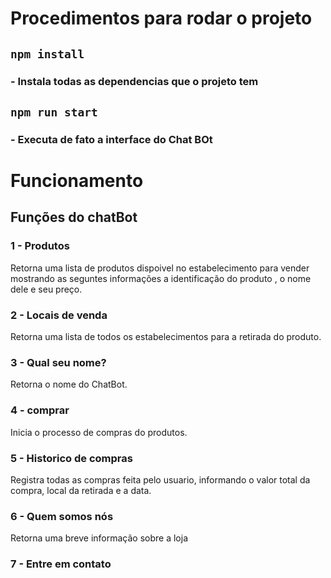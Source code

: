 # Procedimentos para rodar o projeto

## `npm install`
### - Instala todas as dependencias que o projeto tem

## `npm run start`
### - Executa de fato a interface do Chat BOt


# Funcionamento

## Funções do chatBot

### 1 - Produtos
  Retorna uma lista de produtos dispoivel no estabelecimento para vender mostrando as seguntes informações a identificação do produto , o nome dele e seu preço.
### 2 - Locais de venda
Retorna uma lista de todos os estabelecimentos para a retirada do produto.
### 3 - Qual seu nome?
Retorna o nome do ChatBot.
### 4 - comprar 
Inicia o processo de compras do produtos.
### 5 - Historico de compras
Registra todas as compras feita pelo usuario, informando o valor total da compra, local da retirada e a data. 
### 6 - Quem somos nós
Retorna uma breve informação sobre a loja
### 7 - Entre em contato
